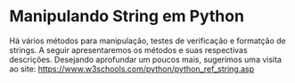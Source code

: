 # Manipulando String em Python

Há vários métodos para manipulação, testes de verificação e formatção de strings. A seguir apresentaremos os métodos e suas respectivas descrições. Desejando aprofundar um poucos mais, sugerimos uma visita ao site: https://www.w3schools.com/python/python_ref_string.asp 
